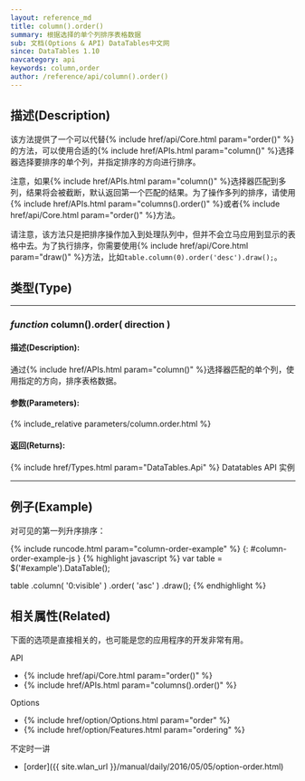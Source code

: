 ```yaml
---
layout: reference_md
title: column().order()
summary: 根据选择的单个列排序表格数据
sub: 文档(Options & API) DataTables中文网
since: DataTables 1.10
navcategory: api
keywords: column,order
author: /reference/api/column().order()
---
```


## 描述(Description)

该方法提供了一个可以代替{% include href/api/Core.html param="order()" %}的方法，可以使用合适的{% include href/APIs.html param="column()" %}选择器选择要排序的单个列，并指定排序的方向进行排序。

注意，如果{% include href/APIs.html param="column()" %}选择器匹配到多列，结果将会被截断，默认返回第一个匹配的结果。为了操作多列的排序，请使用{% include href/APIs.html param="columns().order()" %}或者{% include href/api/Core.html param="order()" %}方法。

请注意，该方法只是把排序操作加入到处理队列中，但并不会立马应用到显示的表格中去。为了执行排序，你需要使用{% include href/api/Core.html param="draw()" %}方法，比如`table.column(0).order('desc').draw();`。



## 类型(Type)
---
### _function_ **column().order( direction )**   

#### 描述(Description):
通过{% include href/APIs.html param="column()" %}选择器匹配的单个列，使用指定的方向，排序表格数据。


#### 参数(Parameters):
{% include_relative parameters/column.order.html %}

#### 返回(Returns):

{% include href/Types.html param="DataTables.Api" %}
Datatables API 实例


--- 
    
## 例子(Example)

对可见的第一列升序排序：


{% include runcode.html param="column-order-example" %}
{: #column-order-example-js }
{% highlight javascript %}
var table = $('#example').DataTable();
 
table
    .column( '0:visible' )
    .order( 'asc' )
    .draw();
{% endhighlight %}



## 相关属性(Related)
下面的选项是直接相关的，也可能是您的应用程序的开发非常有用。

API

- {% include href/api/Core.html param="order()" %}
- {% include href/APIs.html param="columns().order()" %}

Options

- {% include href/option/Options.html param="order" %}
- {% include href/option/Features.html param="ordering" %}

不定时一讲

- [order]({{ site.wlan_url }}/manual/daily/2016/05/05/option-order.html)
